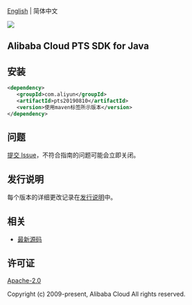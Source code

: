 [English](README.md) | 简体中文

![](https://aliyunsdk-pages.alicdn.com/icons/AlibabaCloud.svg)

## Alibaba Cloud PTS SDK for Java

## 安装

```xml
<dependency>
   <groupId>com.aliyun</groupId>
   <artifactId>pts20190810</artifactId>
   <version>使用maven标签所示版本</version>
</dependency>
```

## 问题

[提交 Issue](https://github.com/aliyun/alibabacloud-sdk/issues/new)，不符合指南的问题可能会立即关闭。

## 发行说明

每个版本的详细更改记录在[发行说明](./ChangeLog.txt)中。

## 相关

- [最新源码](https://github.com/aliyun/alibabacloud-sdk/tree/master/java)

## 许可证

[Apache-2.0](http://www.apache.org/licenses/LICENSE-2.0)

Copyright (c) 2009-present, Alibaba Cloud All rights reserved.
